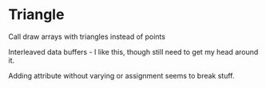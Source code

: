 # Triangle

Call draw arrays with triangles instead of points

Interleaved data buffers - I like this, though still need to get my head around it.

Adding attribute without varying or assignment seems to break stuff.
